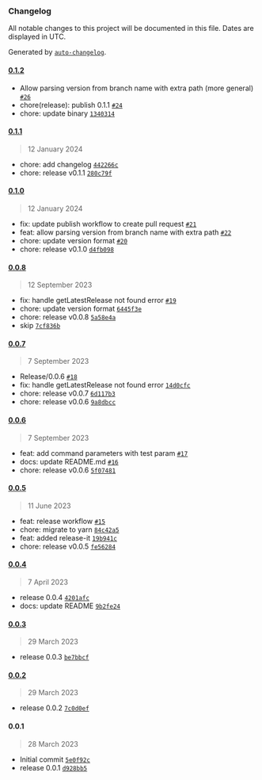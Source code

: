 ### Changelog

All notable changes to this project will be documented in this file. Dates are displayed in UTC.

Generated by [`auto-changelog`](https://github.com/CookPete/auto-changelog).

#### [0.1.2](https://github.com/sendbird/release-automation-action/compare/0.1.1...0.1.2)

- Allow parsing version from branch name with extra path (more general) [`#26`](https://github.com/sendbird/release-automation-action/pull/26)
- chore(release): publish 0.1.1 [`#24`](https://github.com/sendbird/release-automation-action/pull/24)
- chore: update binary [`1340314`](https://github.com/sendbird/release-automation-action/commit/13403147e0807699f22856c5e38b6ea892030fe8)

#### [0.1.1](https://github.com/sendbird/release-automation-action/compare/0.1.0...0.1.1)

> 12 January 2024

- chore: add changelog [`442266c`](https://github.com/sendbird/release-automation-action/commit/442266c706d6d4805743d5d6b6658fdb1613a615)
- chore: release v0.1.1 [`280c79f`](https://github.com/sendbird/release-automation-action/commit/280c79f51c51e136c0ab11b68b72052e152192f7)

#### [0.1.0](https://github.com/sendbird/release-automation-action/compare/0.0.8...0.1.0)

> 12 January 2024

- fix: update publish workflow to create pull request [`#21`](https://github.com/sendbird/release-automation-action/pull/21)
- feat: allow parsing version from branch name with extra path [`#22`](https://github.com/sendbird/release-automation-action/pull/22)
- chore: update version format [`#20`](https://github.com/sendbird/release-automation-action/pull/20)
- chore: release v0.1.0 [`d4fb098`](https://github.com/sendbird/release-automation-action/commit/d4fb09835f5e173d8a5427b089ce26012b42ab0e)

#### [0.0.8](https://github.com/sendbird/release-automation-action/compare/0.0.7...0.0.8)

> 12 September 2023

- fix: handle getLatestRelease not found error [`#19`](https://github.com/sendbird/release-automation-action/pull/19)
- chore: update version format [`6445f3e`](https://github.com/sendbird/release-automation-action/commit/6445f3e96f254727811c487873305a3f944712c4)
- chore: release v0.0.8 [`5a58e4a`](https://github.com/sendbird/release-automation-action/commit/5a58e4a530c6d8201dce0f7e93bfdde5a9ecda4a)
- skip [`7cf836b`](https://github.com/sendbird/release-automation-action/commit/7cf836b4073a14029d3c00ec3aef0f5c6dc59b9d)

#### [0.0.7](https://github.com/sendbird/release-automation-action/compare/0.0.6...0.0.7)

> 7 September 2023

- Release/0.0.6 [`#18`](https://github.com/sendbird/release-automation-action/pull/18)
- fix: handle getLatestRelease not found error [`14d0cfc`](https://github.com/sendbird/release-automation-action/commit/14d0cfcb69753b1e653e7b8eabc5a2da4214c038)
- chore: release v0.0.7 [`6d117b3`](https://github.com/sendbird/release-automation-action/commit/6d117b3b9ed6dfde8c04a93f53e35e759fc8e79d)
- chore: release v0.0.6 [`9a8dbcc`](https://github.com/sendbird/release-automation-action/commit/9a8dbcc7027e5dcbd0c305b31fdee3b6eac68a48)

#### [0.0.6](https://github.com/sendbird/release-automation-action/compare/0.0.5...0.0.6)

> 7 September 2023

- feat: add command parameters with test param [`#17`](https://github.com/sendbird/release-automation-action/pull/17)
- docs: update README.md [`#16`](https://github.com/sendbird/release-automation-action/pull/16)
- chore: release v0.0.6 [`5f07481`](https://github.com/sendbird/release-automation-action/commit/5f07481cd69a406e9a7a6d0c3f69d5d7e28cd79e)

#### [0.0.5](https://github.com/sendbird/release-automation-action/compare/0.0.4...0.0.5)

> 11 June 2023

- feat: release workflow [`#15`](https://github.com/sendbird/release-automation-action/pull/15)
- chore: migrate to yarn [`84c42a5`](https://github.com/sendbird/release-automation-action/commit/84c42a56e6b9bee4e0f2d9ead0ef1f2feabd720f)
- feat: added release-it [`19b941c`](https://github.com/sendbird/release-automation-action/commit/19b941cf199ff7f855efc98c682bd4f37752ffb3)
- chore: release v0.0.5 [`fe56284`](https://github.com/sendbird/release-automation-action/commit/fe562843df7845901d33becde2d7b145c9954fe9)

#### [0.0.4](https://github.com/sendbird/release-automation-action/compare/0.0.3...0.0.4)

> 7 April 2023

- release 0.0.4 [`4201afc`](https://github.com/sendbird/release-automation-action/commit/4201afc61ed8353bb9937d5c0db957089438f82b)
- docs: update README [`9b2fe24`](https://github.com/sendbird/release-automation-action/commit/9b2fe24260a14d5dc97f8e358a7ea9b2d2dc2b83)

#### [0.0.3](https://github.com/sendbird/release-automation-action/compare/0.0.2...0.0.3)

> 29 March 2023

- release 0.0.3 [`be7bbcf`](https://github.com/sendbird/release-automation-action/commit/be7bbcf9a4cc0bca0e744ffb9dca8f9ab94947e6)

#### [0.0.2](https://github.com/sendbird/release-automation-action/compare/0.0.1...0.0.2)

> 29 March 2023

- release 0.0.2 [`7c0d0ef`](https://github.com/sendbird/release-automation-action/commit/7c0d0efeb17ebee72c748177684acac773684071)

#### 0.0.1

> 28 March 2023

- Initial commit [`5e0f92c`](https://github.com/sendbird/release-automation-action/commit/5e0f92c05545a51946029e8927fa6cf44db30277)
- release 0.0.1 [`d928bb5`](https://github.com/sendbird/release-automation-action/commit/d928bb5e0dfacbe78d83e7c28b5aeb4dbdb2bf2d)
